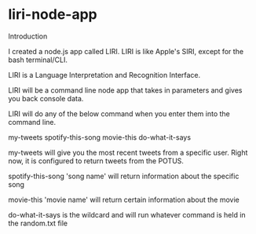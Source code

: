 # liri-node-app

Introduction

I created a node.js app called LIRI. LIRI is like Apple's SIRI, except for the bash terminal/CLI.

LIRI is a Language Interpretation and Recognition Interface.

LIRI will be a command line node app that takes in parameters and gives you back console data.

LIRI will do any of the below command when you enter them into the command line.

my-tweets
spotify-this-song
movie-this
do-what-it-says

my-tweets will give you the most recent tweets from a specific user. Right now, it is configured to return tweets from the POTUS.

spotify-this-song 'song name' will return information about the specific song

movie-this 'movie name' will return certain information about the movie

do-what-it-says is the wildcard and will run whatever command is held in the random.txt file
